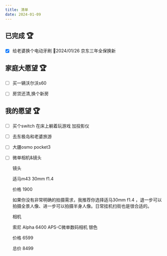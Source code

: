 ```yaml
---
title: 清单
date: 2024-01-09
---
```


## 已完成 :trophy:

- [x] 给老婆换个电动牙刷 :date:2024/01/26 京东三年全保换新

## 家庭大愿望 :trophy:

- [ ] 买一辆沃尔沃s60
- [ ] 房贷还清,换个新房


## 我的愿望 :trophy:

- [ ] 买个switch 在床上躺着玩游戏 加投影仪
- [ ] 去东极岛和老婆旅游
- [ ] 大疆osmo pocket3
- [ ] 微单相机&镜头

    镜头

    适马m43 30mm f1.4

    价格 1900

    如果你没有非常明确的拍摄需求，我推荐你选择适马30mm f1.4 ，退一步可以拍摄全景人像、进一步可以拍摄半身人像。日常挂机扫街也是很合适的。

    相机 

    索尼 Alpha 6400 APS-C微单数码相机 银色

    价格  6599

    总价 8499